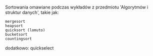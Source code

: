 Sortowania omawiane podczas wykładów z przedmiotu 'Algorytmów i struktur danych', takie jak:

    mergesort
    heapsort
    quicksort (lomuto)
    bucketsort
    countingsort

dodatkowo: quickselect
